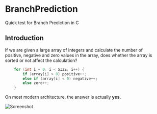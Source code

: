 # BranchPrediction
Quick test for Branch Prediction in C

## Introduction

If we are given a large array of integers and calculate the number of positive, negative and zero values in the array, does whether the array is sorted or not affect the calculation?

```C
    for (int i = 0; i < SIZE; i++) {
        if (array[i] > 0) positive++;
        else if (array[i] < 0) negative++;
        else zero++;
    }    
```

On most modern architecture, the answer is actually **yes**.

![Screenshot](https://github.com/James-P-D/BranchPrediction/blob/master/Screenshot.png)